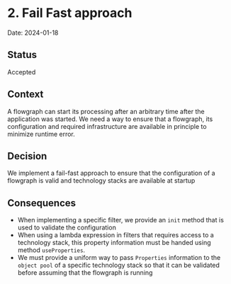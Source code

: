 # 2. Fail Fast approach

Date: 2024-01-18

## Status

Accepted

## Context

A flowgraph can start its processing after an arbitrary time after the application was started. We need a way to ensure 
that a flowgraph, its configuration and required infrastructure are available in principle to minimize runtime error. 

## Decision

We implement a fail-fast approach to ensure that the configuration of a flowgraph is valid and technology stacks are available at startup

## Consequences

* When implementing a specific filter, we provide an `init` method that is used to validate the configuration
* When using a lambda expression in filters that requires access to a technology stack, this property information must be handed 
using method `useProperties`. 
* We must provide a uniform way to pass `Properties` information to the `object pool` of a specific technology stack so that it can be validated before assuming that the flowgraph is running 